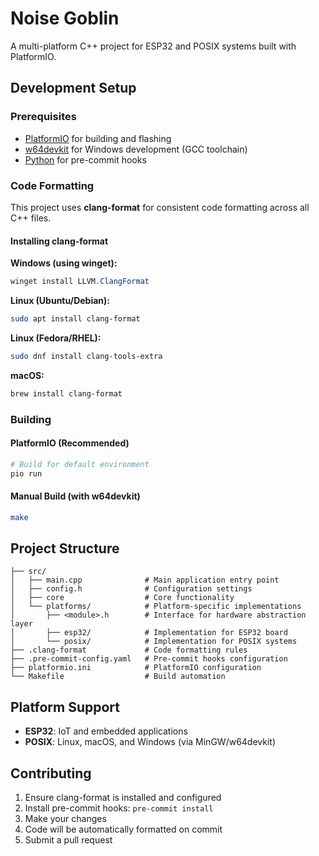 # Noise Goblin

A multi-platform C++ project for ESP32 and POSIX systems built with PlatformIO.

## Development Setup

### Prerequisites

- [PlatformIO](https://platformio.org/) for building and flashing
- [w64devkit](https://github.com/skeeto/w64devkit) for Windows development (GCC
  toolchain)
- [Python](https://python.org/) for pre-commit hooks

### Code Formatting

This project uses **clang-format** for consistent code formatting across all C++
files.

#### Installing clang-format

**Windows (using winget):**
```powershell
winget install LLVM.ClangFormat
```

**Linux (Ubuntu/Debian):**
```bash
sudo apt install clang-format
```

**Linux (Fedora/RHEL):**
```bash
sudo dnf install clang-tools-extra
```

**macOS:**
```bash
brew install clang-format
```

### Building

#### PlatformIO (Recommended)

```bash
# Build for default environment
pio run
```

#### Manual Build (with w64devkit)

```bash
make
```

## Project Structure

```
├── src/
│   ├── main.cpp              # Main application entry point
│   ├── config.h              # Configuration settings
│   ├── core                  # Core functionality
│   └── platforms/            # Platform-specific implementations
│       ├── <module>.h        # Interface for hardware abstraction layer
│       ├── esp32/            # Implementation for ESP32 board
│       └── posix/            # Implementation for POSIX systems
├── .clang-format             # Code formatting rules
├── .pre-commit-config.yaml   # Pre-commit hooks configuration
├── platformio.ini            # PlatformIO configuration
└── Makefile                  # Build automation
```

## Platform Support

- **ESP32**: IoT and embedded applications
- **POSIX**: Linux, macOS, and Windows (via MinGW/w64devkit)

## Contributing

1. Ensure clang-format is installed and configured
2. Install pre-commit hooks: `pre-commit install`
3. Make your changes
4. Code will be automatically formatted on commit
5. Submit a pull request
